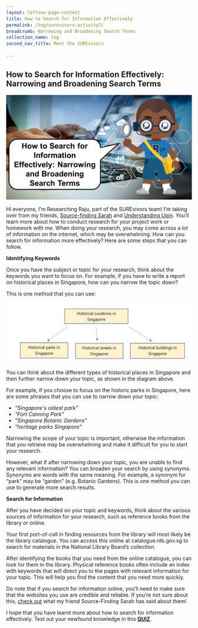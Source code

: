 ```yaml
---
layout: leftnav-page-content
title: How to Search for Information Effectively
permalink: /tng/surevivors-activity7/
breadcrumb: Narrowing and Broadening Search Terms
collection_name: tng
second_nav_title: Meet the SUREvivors

---
```


## How to Search for Information Effectively: Narrowing and Broadening Search Terms

![](../images/Researching_Raju1.png)

Hi everyone, I’m Researching Raju, part of the SUREvivors team! I’m taking over from my friends, [Source-finding Sarah](https://sure.nlb.gov.sg/tng/surevivors-activity3/) and [Understanding Upin](https://sure.nlb.gov.sg/tng/surevivors-activity5/). You’ll learn more about how to conduct research for your project work or homework with me. When doing your research, you may come across a lot of information on the internet, which may be overwhelming. How can you search for information more effectively? Here are some steps that you can follow. 

**Identifying Keywords** 

Once you have the subject or topic for your research, think about the keywords you want to focus on. For example, if you have to write a report on historical places in Singapore, how can you narrow the topic down? 

This is one method that you can use: 

![](../images/surevivors-activity7-diagram.JPG)

You can think about the different types of historical places in Singapore and then further narrow down your topic, as shown in the diagram above. 

For example, if you choose to focus on the historic parks in Singapore, here are some phrases that you can use to narrow down your topic: 

- *“Singapore's oldest park”*
- *"Fort Canning Park"*
- *"Singapore Botanic Gardens"*
- *"heritage parks Singapore"*

Narrowing the scope of your topic is important, otherwise the information that you retrieve may be overwhelming and make it difficult for you to start your research. 

However, what if after narrowing down your topic, you are unable to find any relevant information? You can broaden your search by using synonyms. Synonyms are words with the same meaning. For example, a synonym for “park” may be “garden” (e.g. Botanic Gardens). This is one method you can use to generate more search results. 



**Search for Information**

After you have decided on your topic and keywords, think about the various sources of information for your research, such as reference books from the library or online. 

Your first port-of-call in finding resources from the library will most likely be the library catalogue. You can access this online at catalogue.nlb.gov.sg to search for materials in the National Library Board’s collection. 

After identifying the books that you need from the online catalogue, you can look for them in the library. Physical reference books often include an index with keywords that will direct you to the pages with relevant information for your topic. This will help you find the content that you need more quickly. 

Do note that if you search for information online, you’ll need to make sure that the websites you use are credible and reliable. If you’re not sure about this, [check out](https://sure.nlb.gov.sg/tng/surevivors-activity4/) what my friend Source-Finding Sarah has said about them! 

I hope that you have learnt more about how to search for information effectively. Test out your newfound knowledge in this **[QUIZ](https://go.gov.sg/surevivors-activity7)**. 









